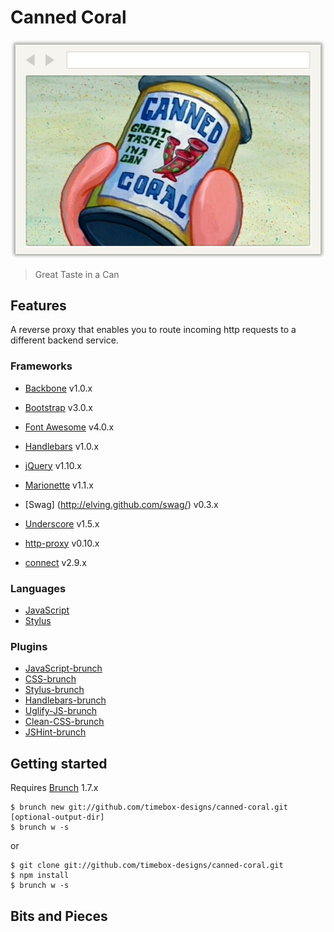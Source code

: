 # Canned Coral

![Canned Coral](app/assets/img/browser-window-2.png)

> Great Taste in a Can

## Features

A reverse proxy that enables you to route incoming http requests to a different backend service.

### Frameworks
* [Backbone](http://backbonejs.org/) v1.0.x
* [Bootstrap](http://getbootstrap.com/) v3.0.x
* [Font Awesome](http://fortawesome.github.io/Font-Awesome/) v4.0.x
* [Handlebars](http://handlebarsjs.com/) v1.0.x
* [jQuery](http://jquery.com/) v1.10.x
* [Marionette](http://marionettejs.com/) v1.1.x
* [Swag] (http://elving.github.com/swag/) v0.3.x
* [Underscore](http://documentcloud.github.io/underscore/) v1.5.x

* [http-proxy](https://npmjs.org/package/http-proxy) v0.10.x
* [connect](https://npmjs.org/package/connect) v2.9.x

### Languages
* [JavaScript](http://www.codecademy.com/tracks/javascript)
* [Stylus](http://learnboost.github.io/stylus/)

### Plugins
* [JavaScript-brunch](https://github.com/brunch/javascript-brunch)
* [CSS-brunch](https://github.com/brunch/css-brunch)
* [Stylus-brunch](https://github.com/brunch/stylus-brunch)
* [Handlebars-brunch](https://github.com/brunch/handlebars-brunch)
* [Uglify-JS-brunch](https://github.com/brunch/uglify-js-brunch)
* [Clean-CSS-brunch](https://github.com/brunch/clean-css-brunch)
* [JSHint-brunch](https://github.com/brunch/jshint-brunch)

## Getting started
Requires [Brunch](http://brunch.io/) 1.7.x

    $ brunch new git://github.com/timebox-designs/canned-coral.git [optional-output-dir]
    $ brunch w -s

or

    $ git clone git://github.com/timebox-designs/canned-coral.git
    $ npm install
    $ brunch w -s

## Bits and Pieces
